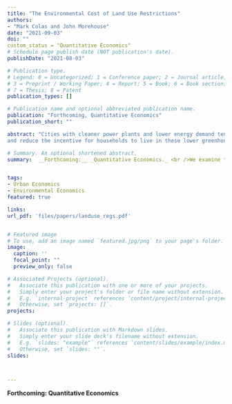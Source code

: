 ```yaml
---
title: "The Environmental Cost of Land Use Restrictions"
authors:
- "Mark Colas and John Morehouse"
date: "2021-09-03"
doi: ""
custom_status = "Quantitative Economics"
# Schedule page publish date (NOT publication's date).
publishDate: "2021-08-03"

# Publication type.
# Legend: 0 = Uncategorized; 1 = Conference paper; 2 = Journal article;
# 3 = Preprint / Working Paper; 4 = Report; 5 = Book; 6 = Book section;
# 7 = Thesis; 8 = Patent
publication_types: []

# Publication name and optional abbreviated publication name.
publication: "Forthcoming, Quantitative Economics"
publication_short: ""

abstract: "Cities with cleaner power plants and lower energy demand tend also to have tighter land use restrictions; these restrictions increase housing prices
and reduce the incentive for households to live in these lower greenhouse gas-emitting cities. We use a spatial equilibrium model to quantify the overall effects of land use restrictions on the levels and spatial distribution of household carbon emissions. Our model features heterogeneous households, cities that vary in both their power plant technologies and their utility benefits of energy usage, as well as endogenous wages and rents. Relaxation of the current land use restrictions in California to the level faced by the median urban household in the US leads to a 0.6% drop in national household carbon emissions and a decrease in the social cost of carbon of $310 million annually."

# Summary. An optional shortened abstract.
summary:  __Forthcoming:__ _Quantitative Economics._ <br />We examine the effects of stringent local land-use regulations on household carbon and particulate matter emissions. We develop and estimate a spatial equilibrium model and predict that relaxing tight land use regulations in California would decrease national carbon output by 0.6%. 


tags:
- Urban Economics
- Environmental Economics
featured: true

links:
url_pdf: 'files/papers/landuse_regs.pdf'


# Featured image
# To use, add an image named `featured.jpg/png` to your page's folder. 
image:
  caption: ''
  focal_point: ""
  preview_only: false

# Associated Projects (optional).
#   Associate this publication with one or more of your projects.
#   Simply enter your project's folder or file name without extension.
#   E.g. `internal-project` references `content/project/internal-project/index.md`.
#   Otherwise, set `projects: []`.
projects:

# Slides (optional).
#   Associate this publication with Markdown slides.
#   Simply enter your slide deck's filename without extension.
#   E.g. `slides: "example"` references `content/slides/example/index.md`.
#   Otherwise, set `slides: ""`.
slides: 



---
```


__Forthcoming: Quantitative Economics__


